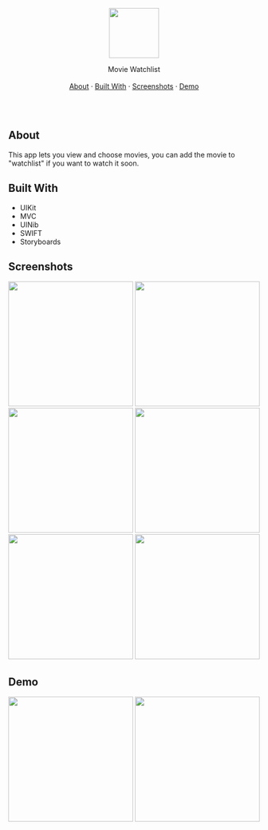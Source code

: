 

<p align="center">
  <p align="center">
    <img src="https://github.com/jarvizconde1/MOVIE-WATCHLIST/assets/102355807/78fdb7b7-5ec6-47a0-bd4a-6d53d9064310" width="100" height="100">



  </p>
  <p align="center">
   Movie Watchlist
    <br />
    <br />
    <a href="#about">About</a>
    ·
    <a href="#built-with">Built With</a>
    ·
    <a href="#screenshots">Screenshots</a>
    ·
    <a href="#demo">Demo</a>
  </p>
</p>

<br />
<br />



## About
                                 
This app lets you view and choose movies, you can add the movie to "watchlist" if you want to watch it soon.

## Built With
* UIKit
* MVC
* UINib
* SWIFT
* Storyboards




## Screenshots


<img src="https://github.com/jarvizconde1/MOVIE-WATCHLIST/assets/102355807/d2af8e9a-2883-476f-b6c6-ce0a4729f493" width="250" >
<img src="https://github.com/jarvizconde1/MOVIE-WATCHLIST/assets/102355807/7761bb09-2705-4cf2-a67f-b3de12631bd7" width="250" >
<img src="https://github.com/jarvizconde1/MOVIE-WATCHLIST/assets/102355807/39eb45ee-d516-41db-81b9-ddb42860e979" width="250" >
<img src="https://github.com/jarvizconde1/MOVIE-WATCHLIST/assets/102355807/7cd937c5-3ace-4ee1-931b-60bc78bf6e60" width="250" >
<img src="https://github.com/jarvizconde1/MOVIE-WATCHLIST/assets/102355807/a43c7071-04d6-4b4e-a3af-9c226a9ec2e6" width="250" >
<img src="https://github.com/jarvizconde1/MOVIE-WATCHLIST/assets/102355807/ea1f150c-5067-4134-b009-ac884bf5e968" width="250" >








## Demo

<img src="https://github.com/jarvizconde1/San-Bukas-/assets/102355807/115f4eeb-7d5d-4bd6-ad33-984df9dfc953" width="250"/>
<img src="https://github.com/jarvizconde1/San-Bukas-/assets/102355807/9f27abfd-3b28-4776-a089-41327d7a29d0" width="250"/>














